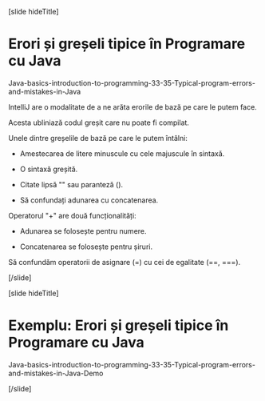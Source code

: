 [slide hideTitle]
# Erori și greșeli tipice în Programare cu Java

Java-basics-introduction-to-programming-33-35-Typical-program-errors-and-mistakes-in-Java

IntelliJ are o modalitate de a ne arăta erorile de bază pe care le putem face.

Acesta ubliniază codul greșit care nu poate fi compilat.

Unele dintre greșelile de bază pe care le putem întâlni:

- Amestecarea de litere minuscule cu cele majuscule în sintaxă.

- O sintaxă greșită.

- Citate lipsă "" sau paranteză ().

- Să confundați adunarea cu concatenarea.

Operatorul "+" are două funcționalități:

- Adunarea se folosește pentru numere.

- Concatenarea se folosește pentru șiruri.

Să confundăm operatorii de  asignare (=) cu cei de egalitate (==, ===).

[/slide]

[slide hideTitle]
# Exemplu: Erori și greșeli tipice în Programare cu Java

Java-basics-introduction-to-programming-33-35-Typical-program-errors-and-mistakes-in-Java-Demo

[/slide]

